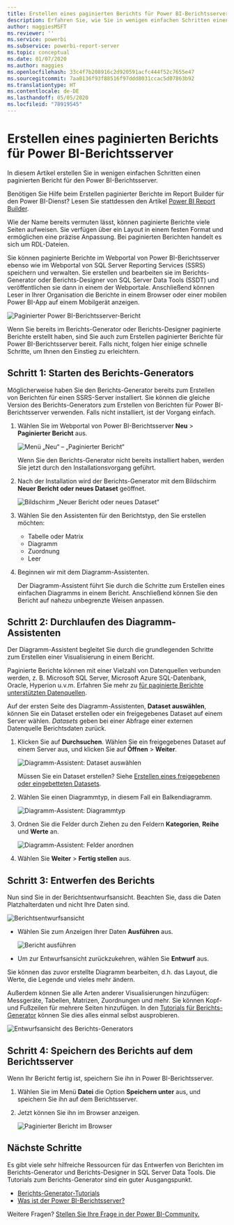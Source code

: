 ```yaml
---
title: Erstellen eines paginierten Berichts für Power BI-Berichtsserver
description: Erfahren Sie, wie Sie in wenigen einfachen Schritten einen paginierten Bericht für Power BI-Berichtsserver erstellen.
author: maggiesMSFT
ms.reviewer: ''
ms.service: powerbi
ms.subservice: powerbi-report-server
ms.topic: conceptual
ms.date: 01/07/2020
ms.author: maggies
ms.openlocfilehash: 33c4f7b208916c2d920591acfc444f52c7655e47
ms.sourcegitcommit: 7aa0136f93f88516f97ddd8031ccac5d07863b92
ms.translationtype: HT
ms.contentlocale: de-DE
ms.lasthandoff: 05/05/2020
ms.locfileid: "78919545"
---
```

# <a name="create-a-paginated-report-for-power-bi-report-server"></a>Erstellen eines paginierten Berichts für Power BI-Berichtsserver
In diesem Artikel erstellen Sie in wenigen einfachen Schritten einen paginierten Bericht für den Power BI-Berichtsserver.

Benötigen Sie Hilfe beim Erstellen paginierter Berichte im Report Builder für den Power BI-Dienst? Lesen Sie stattdessen den Artikel [Power BI Report Builder](../paginated-reports/report-builder-power-bi.md).

Wie der Name bereits vermuten lässt, können paginierte Berichte viele Seiten aufweisen. Sie verfügen über ein Layout in einem festen Format und ermöglichen eine präzise Anpassung. Bei paginierten Berichten handelt es sich um RDL-Dateien.

Sie können paginierte Berichte im Webportal von Power BI-Berichtsserver ebenso wie im Webportal von SQL Server Reporting Services (SSRS) speichern und verwalten. Sie erstellen und bearbeiten sie im Berichts-Generator oder Berichts-Designer von SQL Server Data Tools (SSDT) und veröffentlichen sie dann in einem der Webportale. Anschließend können Leser in Ihrer Organisation die Berichte in einem Browser oder einer mobilen Power BI-App auf einem Mobilgerät anzeigen.

![Paginierter Power BI-Berichtsserver-Bericht](media/quickstart-create-paginated-report/reportserver-paginated-report.png)

Wenn Sie bereits im Berichts-Generator oder Berichts-Designer paginierte Berichte erstellt haben, sind Sie auch zum Erstellen paginierter Berichte für Power BI-Berichtsserver bereit. Falls nicht, folgen hier einige schnelle Schritte, um Ihnen den Einstieg zu erleichtern.

## <a name="step-1-start-report-builder"></a>Schritt 1: Starten des Berichts-Generators
Möglicherweise haben Sie den Berichts-Generator bereits zum Erstellen von Berichten für einen SSRS-Server installiert. Sie können die gleiche Version des Berichts-Generators zum Erstellen von Berichten für Power BI-Berichtsserver verwenden. Falls nicht installiert, ist der Vorgang einfach.

1. Wählen Sie im Webportal von Power BI-Berichtsserver **Neu** > **Paginierter Bericht** aus.
   
    ![Menü „Neu“ – „Paginierter Bericht“](media/quickstart-create-paginated-report/reportserver-new-paginated-report-menu.png)
   
    Wenn Sie den Berichts-Generator nicht bereits installiert haben, werden Sie jetzt durch den Installationsvorgang geführt.
2. Nach der Installation wird der Berichts-Generator mit dem Bildschirm **Neuer Bericht oder neues Dataset** geöffnet.
   
    ![Bildschirm „Neuer Bericht oder neues Dataset“](media/quickstart-create-paginated-report/reportserver-paginated-new-report-screen.png)
3. Wählen Sie den Assistenten für den Berichtstyp, den Sie erstellen möchten:
   
   * Tabelle oder Matrix
   * Diagramm
   * Zuordnung
   * Leer
4. Beginnen wir mit dem Diagramm-Assistenten.
   
    Der Diagramm-Assistent führt Sie durch die Schritte zum Erstellen eines einfachen Diagramms in einem Bericht. Anschließend können Sie den Bericht auf nahezu unbegrenzte Weisen anpassen.

## <a name="step-2-go-through-the-chart-wizard"></a>Schritt 2: Durchlaufen des Diagramm-Assistenten
Der Diagramm-Assistent begleitet Sie durch die grundlegenden Schritte zum Erstellen einer Visualisierung in einem Bericht.

Paginierte Berichte können mit einer Vielzahl von Datenquellen verbunden werden, z. B. Microsoft SQL Server, Microsoft Azure SQL-Datenbank, Oracle, Hyperion u.v.m. Erfahren Sie mehr zu [für paginierte Berichte unterstützten Datenquellen](connect-data-sources.md).

Auf der ersten Seite des Diagramm-Assistenten, **Dataset auswählen**, können Sie ein Dataset erstellen oder ein freigegebenes Dataset auf einem Server wählen. *Datasets* geben bei einer Abfrage einer externen Datenquelle Berichtsdaten zurück.

1. Klicken Sie auf **Durchsuchen**. Wählen Sie ein freigegebenes Dataset auf einem Server aus, und klicken Sie auf **Öffnen** > **Weiter**.
   
    ![Diagramm-Assistent: Dataset auswählen](media/quickstart-create-paginated-report/reportserver-paginated-choose-dataset.png)
   
     Müssen Sie ein Dataset erstellen? Siehe [Erstellen eines freigegebenen oder eingebetteten Datasets](https://docs.microsoft.com/sql/reporting-services/report-data/create-a-shared-dataset-or-embedded-dataset-report-builder-and-ssrs).
2. Wählen Sie einen Diagrammtyp, in diesem Fall ein Balkendiagramm.
   
    ![Diagramm-Assistent: Diagrammtyp](media/quickstart-create-paginated-report/reportserver-paginated-choose-chart-type.png)
3. Ordnen Sie die Felder durch Ziehen zu den Feldern **Kategorien**, **Reihe** und **Werte** an.
   
    ![Diagramm-Assistent: Felder anordnen](media/quickstart-create-paginated-report/reportserver-paginated-arrange-fields.png)
4. Wählen Sie **Weiter** > **Fertig stellen** aus.

## <a name="step-3-design-your-report"></a>Schritt 3: Entwerfen des Berichts
Nun sind Sie in der Berichtsentwurfsansicht. Beachten Sie, dass die Daten Platzhalterdaten und nicht Ihre Daten sind.

![Berichtsentwurfsansicht](media/quickstart-create-paginated-report/reportserver-paginated-preview-report.png)

* Wählen Sie zum Anzeigen Ihrer Daten **Ausführen** aus.
  
     ![Bericht ausführen](media/quickstart-create-paginated-report/reportserver-paginated-run-report.png)
* Um zur Entwurfsansicht zurückzukehren, wählen Sie **Entwurf** aus.

Sie können das zuvor erstellte Diagramm bearbeiten, d.h. das Layout, die Werte, die Legende und vieles mehr ändern.

Außerdem können Sie alle Arten anderer Visualisierungen hinzufügen: Messgeräte, Tabellen, Matrizen, Zuordnungen und mehr. Sie können Kopf- und Fußzeilen für mehrere Seiten hinzufügen. In den [Tutorials für Berichts-Generator](https://docs.microsoft.com/sql/reporting-services/report-builder-tutorials) können Sie dies alles einmal selbst ausprobieren.

![Entwurfsansicht des Berichts-Generators](media/quickstart-create-paginated-report/reportserver-paginated-finished-design-report.png)

## <a name="step-4-save-your-report-to-the-report-server"></a>Schritt 4: Speichern des Berichts auf dem Berichtsserver
Wenn Ihr Bericht fertig ist, speichern Sie ihn in Power BI-Berichtsserver.

1. Wählen Sie im Menü **Datei** die Option **Speichern unter** aus, und speichern Sie ihn auf dem Berichtsserver. 
2. Jetzt können Sie ihn im Browser anzeigen.
   
    ![Paginierter Bericht im Browser](media/quickstart-create-paginated-report/reportserver-paginated-report.png)

## <a name="next-steps"></a>Nächste Schritte
Es gibt viele sehr hilfreiche Ressourcen für das Entwerfen von Berichten im Berichts-Generator und Berichts-Designer in SQL Server Data Tools. Die Tutorials zum Berichts-Generator sind ein guter Ausgangspunkt.

* [Berichts-Generator-Tutorials](https://docs.microsoft.com/sql/reporting-services/report-builder-tutorials)
* [Was ist der Power BI-Berichtsserver?](get-started.md)  

Weitere Fragen? [Stellen Sie Ihre Frage in der Power BI-Community.](https://community.powerbi.com/)

